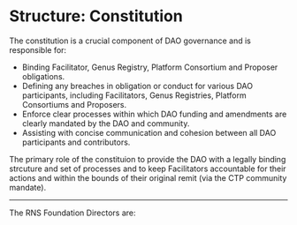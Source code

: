 # Structure: Constitution

The constitution is a crucial component of DAO governance and is responsible for:

- Binding Facilitator, Genus Registry, Platform Consortium and Proposer obligations.
- Defining any breaches in obligation or conduct for various DAO participants, including Facilitators, Genus Registries, Platform Consortiums and Proposers.
- Enforce clear processes within which DAO funding and amendments are clearly mandated by the DAO and community.
- Assisting with concise communication and cohesion between all DAO participants and contributors.

The primary role of the constituion to provide the DAO with a legally binding strcuture and set of processes and to keep Facilitators accountable for their actions and within the bounds of their original remit (via the CTP community mandate).

---

The RNS Foundation Directors are: